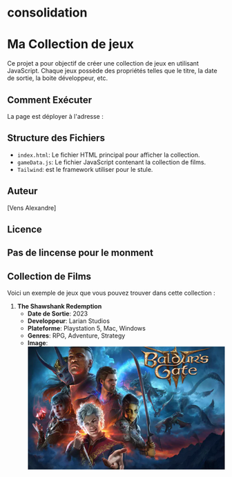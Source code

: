 # consolidation
# Ma Collection de jeux

Ce projet a pour objectif de créer une collection de jeux en utilisant JavaScript. Chaque jeux possède des propriétés telles que le titre, la date de sortie, la boite développeur, etc.

## Comment Exécuter

La page est déployer à l'adresse :


## Structure des Fichiers

- `index.html`: Le fichier HTML principal pour afficher la collection.
- `gameData.js`: Le fichier JavaScript contenant la collection de films.
-  `Tailwind`: est le framework utiliser pour le stule.

## Auteur
[Vens Alexandre]

## Licence

Pas de lincense pour le monment
---

## Collection de Films

Voici un exemple de jeux que vous pouvez trouver dans cette collection :

1. **The Shawshank Redemption**
   - **Date de Sortie**: 2023
   - **Developpeur**: Larian Studios
   - **Plateforme**: Playstation 5, Mac, Windows
   - **Genres**: RPG, Adventure, Strategy
   - **Image**:
   ![Image du film](./public/games/BG3.webp)



